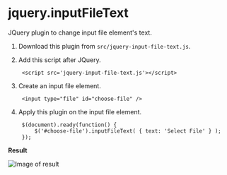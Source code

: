 # jquery.inputFileText
JQuery plugin to change input file element's text.

1. Download this plugin from `src/jquery-input-file-text.js`.
2. Add this script after JQuery.

        <script src='jquery-input-file-text.js'></script>

3. Create an input file element.

        <input type="file" id="choose-file" />
                
4. Apply this plugin on the input file element.

        $(document).ready(function() {
            $('#choose-file').inputFileText( { text: 'Select File' } );
        });

**Result**

![Image of result](https://raw.githubusercontent.com/datchung/jquery.inputFileText/master/doc/images/pluginResult.PNG)